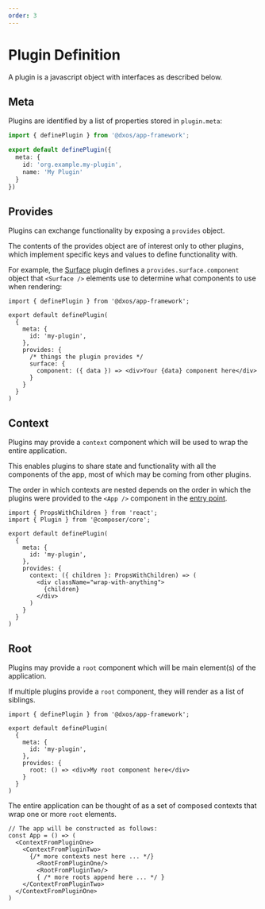 ```yaml
---
order: 3
---
```

# Plugin Definition

A plugin is a javascript object with interfaces as described below.

## Meta

Plugins are identified by a list of properties stored in `plugin.meta`:
```ts
import { definePlugin } from '@dxos/app-framework';

export default definePlugin({
  meta: {
    id: 'org.example.my-plugin',
    name: 'My Plugin'
  }
})
```

## Provides

Plugins can exchange functionality by exposing a `provides` object.

The contents of the provides object are of interest only to other plugins, which implement specific keys and values to define functionality with.

For example, the [Surface](surface) plugin defines a `provides.surface.component` object that `<Surface />` elements use to determine what components to use when rendering: 

```tsx
import { definePlugin } from '@dxos/app-framework';

export default definePlugin(
  {
    meta: {
      id: 'my-plugin',
    },
    provides: {
      /* things the plugin provides */
      surface: {
        component: ({ data }) => <div>Your {data} component here</div>
      }
    }
  }
)
```

## Context

Plugins may provide a `context` component which will be used to wrap the entire application.

This enables plugins to share state and functionality with all the components of the app, most of which may be coming from other plugins.

The order in which contexts are nested depends on the order in which the plugins were provided to the `<App />` component in the [entry point](entry).

```tsx
import { PropsWithChildren } from 'react';
import { Plugin } from '@composer/core';

export default definePlugin(
  {
    meta: {
      id: 'my-plugin',
    },
    provides: {
      context: ({ children }: PropsWithChildren) => (
        <div className="wrap-with-anything">
          {children}
        </div>
      )
    }
  }
)
```

## Root

Plugins may provide a `root` component which will be main element(s) of the application.

If multiple plugins provide a `root` component, they will render as a list of siblings.

```tsx
import { definePlugin } from '@dxos/app-framework';

export default definePlugin(
  {
    meta: {
      id: 'my-plugin',
    },
    provides: {
      root: () => <div>My root component here</div>
    }
  }
)
```
The entire application can be thought of as a set of composed contexts that wrap one or more `root` elements.

```tsx
// The app will be constructed as follows:
const App = () => (
  <ContextFromPluginOne>
    <ContextFromPluginTwo>
      {/* more contexts nest here ... */}
        <RootFromPluginOne/>
        <RootFromPluginTwo/>
        { /* more roots append here ... */ }
    </ContextFromPluginTwo>
  </ContextFromPluginOne>
)
```